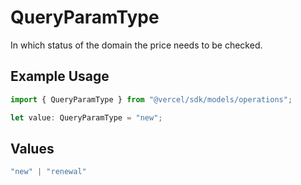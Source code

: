 # QueryParamType

In which status of the domain the price needs to be checked.

## Example Usage

```typescript
import { QueryParamType } from "@vercel/sdk/models/operations";

let value: QueryParamType = "new";
```

## Values

```typescript
"new" | "renewal"
```